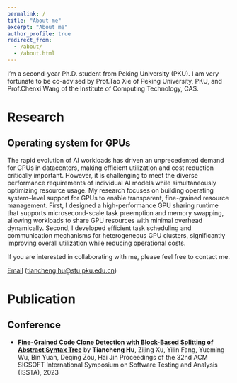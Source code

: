 ```yaml
---
permalink: /
title: "About me"
excerpt: "About me"
author_profile: true
redirect_from: 
  - /about/
  - /about.html
---
```


I’m a second-year Ph.D. student from Peking University (PKU). I am very fortunate to be co-advised by Prof.Tao Xie of Peking University, PKU, and Prof.Chenxi Wang of the Institute of Computing Technology, CAS. 

# Research

## Operating system for GPUs
The rapid evolution of AI workloads has driven an unprecedented demand for GPUs in datacenters, making efficient utilization and cost reduction critically important. However, it is challenging to meet the diverse performance requirements of individual AI models while simultaneously optimizing resource usage. My research focuses on building operating system–level support for GPUs to enable transparent, fine-grained resource management. First, I designed a high-performance GPU sharing runtime that supports microsecond-scale task preemption and memory swapping, allowing workloads to share GPU resources with minimal overhead dynamically. Second, I developed efficient task scheduling and communication mechanisms for heterogeneous GPU clusters, significantly improving overall utilization while reducing operational costs. 

If you are interested in collaborating with me, please feel free to contact me.

[Email](mailto:tiancheng.hu@stu.pku.edu.cn) (tiancheng.hu@stu.pku.edu.cn)

# Publication 

## Conference

- [**Fine-Grained Code Clone Detection with Block-Based Splitting of Abstract Syntax Tree**](https://dl.acm.org/doi/10.1145/3597926.3598040)
  by **Tiancheng Hu**, Zijing Xu, Yilin Fang, Yueming Wu, Bin Yuan, Deqing Zou, Hai Jin
  Proceedings of the 32nd ACM SIGSOFT International Symposium on Software Testing and Analysis (ISSTA), 2023
